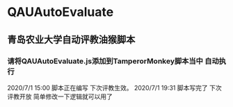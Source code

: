 # QAUAutoEvaluate
## 青岛农业大学自动评教油猴脚本
### 请将QAUAutoEvaluate.js添加到TamperorMonkey脚本当中 自动执行
2020/7/1 15:00 脚本正在编写 下次评教生效。
2020/7/1 19:31 脚本写完了 下次评教开放 简单修改一下逻辑就可以用了
